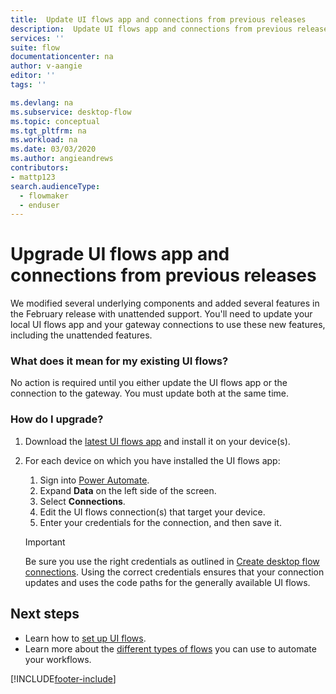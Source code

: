 ```yaml
---
title:  Update UI flows app and connections from previous releases
description:  Update UI flows app and connections from previous releases.
services: ''
suite: flow
documentationcenter: na
author: v-aangie
editor: ''
tags: ''

ms.devlang: na
ms.subservice: desktop-flow
ms.topic: conceptual
ms.tgt_pltfrm: na
ms.workload: na
ms.date: 03/03/2020
ms.author: angieandrews
contributors:
- mattp123
search.audienceType: 
  - flowmaker
  - enduser
---
```


# Upgrade UI flows app and connections from previous releases

We modified several underlying components and added several features in the February release with unattended support. You'll need to update your local UI flows app and your gateway connections to use these new features, including the unattended features.

### What does it mean for my existing UI flows?

No action is required until you either update the UI flows app or the connection to the gateway. You must update both at the same time.

### How do I upgrade?

1.  Download the [latest UI flows app](https://go.microsoft.com/fwlink/?linkid=2102613&clcid=0x409) and install it on your device(s).

1.  For each device on which you have installed the UI flows app:

    1. Sign into [Power Automate](https://powerautomate.microsoft.com).
    1. Expand **Data** on the left side of the screen.
    1. Select **Connections**.
    1. Edit the UI flows connection(s) that target your device.
    1. Enter your credentials for the connection, and then save it.

    >[!IMPORTANT]
    >Be sure you use the right credentials as outlined in [Create desktop flow connections](desktop-flow-connections.md). Using the correct credentials ensures that your connection updates and uses the code paths for the generally available UI flows.

## Next steps

- Learn how to [set up UI flows](setup.md). 
- Learn more about the [different types of flows](..\flow-types.md) you can use to automate your workflows.




[!INCLUDE[footer-include](../includes/footer-banner.md)]
